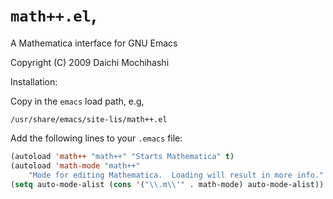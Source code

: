 # `math++.el`,
A Mathematica interface for GNU Emacs


Copyright (C) 2009 Daichi Mochihashi <daichi at cslab.kecl.ntt.co.jp>

Installation:

Copy in the `emacs` load path, e.g,

`/usr/share/emacs/site-lis/math++.el`

Add the following lines to your `.emacs` file:

```lisp
(autoload 'math++ "math++" "Starts Mathematica" t)
(autoload 'math-mode "math++" 
    "Mode for editing Mathematica.  Loading will result in more info." t)
(setq auto-mode-alist (cons '("\\.m\\'" . math-mode) auto-mode-alist))
```